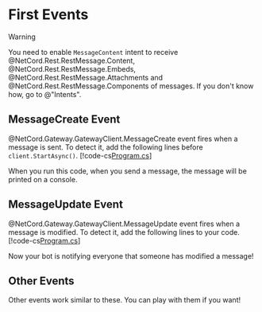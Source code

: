 # First Events

> [!WARNING]
> You need to enable `MessageContent` intent to receive @NetCord.Rest.RestMessage.Content, @NetCord.Rest.RestMessage.Embeds, @NetCord.Rest.RestMessage.Attachments and @NetCord.Rest.RestMessage.Components of messages. If you don't know how, go to @"Intents".

## MessageCreate Event
@NetCord.Gateway.GatewayClient.MessageCreate event fires when a message is sent. To detect it, add the following lines before `client.StartAsync()`.
[!code-cs[Program.cs](FirstEvents/Program.cs#L9-L13)]

When you run this code, when you send a message, the message will be printed on a console.

## MessageUpdate Event
@NetCord.Gateway.GatewayClient.MessageUpdate event fires when a message is modified. To detect it, add the following lines to your code.
[!code-cs[Program.cs](FirstEvents/Program.cs#L15-L18)]

Now your bot is notifying everyone that someone has modified a message!

## Other Events
Other events work similar to these. You can play with them if you want!